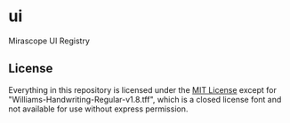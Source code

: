 # ui
Mirascope UI Registry

## License

Everything in this repository is licensed under the [MIT License](https://github.com/Mirascope/ui/blob/main/LICENSE) except for "Williams-Handwriting-Regular-v1.8.tff", which is a closed license font and not available for use without express permission.
